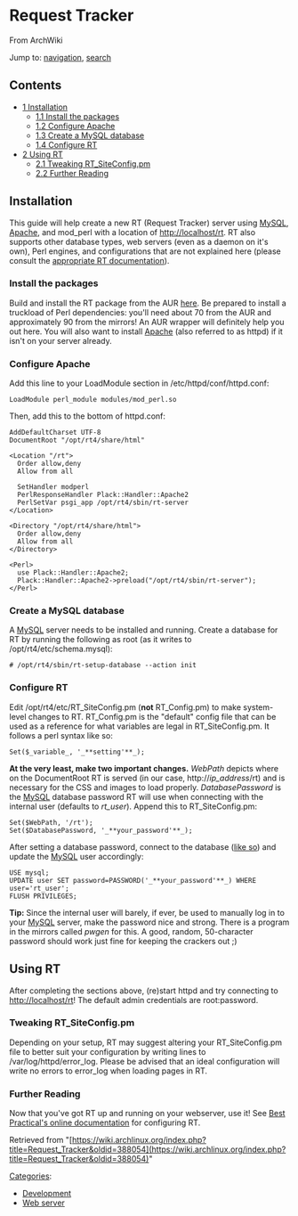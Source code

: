# Request Tracker

From ArchWiki

Jump to: [navigation](#column-one), [search](#searchInput)

## Contents

*   [1 Installation](#Installation)
    *   [1.1 Install the packages](#Install_the_packages)
    *   [1.2 Configure Apache](#Configure_Apache)
    *   [1.3 Create a MySQL database](#Create_a_MySQL_database)
    *   [1.4 Configure RT](#Configure_RT)
*   [2 Using RT](#Using_RT)
    *   [2.1 Tweaking RT_SiteConfig.pm](#Tweaking_RT_SiteConfig.pm)
    *   [2.2 Further Reading](#Further_Reading)

## Installation

This guide will help create a new RT (Request Tracker) server using [MySQL](/index.php/MySQL "MySQL"), [Apache](/index.php/Apache "Apache"), and mod_perl with a location of [http://localhost/rt](http://localhost/rt). RT also supports other database types, web servers (even as a daemon on it's own), Perl engines, and configurations that are not explained here (please consult the [appropriate RT documentation](https://github.com/bestpractical/rt/blob/stable/docs/web_deployment.pod)).

### Install the packages

Build and install the RT package from the AUR [here](https://aur.archlinux.org/packages.php?ID=53167). Be prepared to install a truckload of Perl dependencies: you'll need about 70 from the AUR and approximately 90 from the mirrors! An AUR wrapper will definitely help you out here. You will also want to install [Apache](/index.php/Apache "Apache") (also referred to as httpd) if it isn't on your server already.

### Configure Apache

Add this line to your LoadModule section in /etc/httpd/conf/httpd.conf:

```
LoadModule perl_module modules/mod_perl.so

```

Then, add this to the bottom of httpd.conf:

```
AddDefaultCharset UTF-8
DocumentRoot "/opt/rt4/share/html"

<Location "/rt">
  Order allow,deny
  Allow from all

  SetHandler modperl
  PerlResponseHandler Plack::Handler::Apache2
  PerlSetVar psgi_app /opt/rt4/sbin/rt-server
</Location>

<Directory "/opt/rt4/share/html">
  Order allow,deny
  Allow from all
</Directory>

<Perl>
  use Plack::Handler::Apache2;
  Plack::Handler::Apache2->preload("/opt/rt4/sbin/rt-server");
</Perl>

```

### Create a MySQL database

A [MySQL](/index.php/MySQL "MySQL") server needs to be installed and running. Create a database for RT by running the following as root (as it writes to /opt/rt4/etc/schema.mysql):

```
# /opt/rt4/sbin/rt-setup-database --action init

```

### Configure RT

Edit /opt/rt4/etc/RT_SiteConfig.pm (**not** RT_Config.pm) to make system-level changes to RT. RT_Config.pm is the "default" config file that can be used as a reference for what variables are legal in RT_SiteConfig.pm. It follows a perl syntax like so:

```
Set($_variable_, '_**setting'**_);

```

**At the very least, make two important changes.** _WebPath_ depicts where on the DocumentRoot RT is served (in our case, http://_ip_address_/rt) and is necessary for the CSS and images to load properly. _DatabasePassword_ is the [MySQL](/index.php/MySQL "MySQL") database password RT will use when connecting with the internal user (defaults to _rt_user_). Append this to RT_SiteConfig.pm:

```
Set($WebPath, '/rt');
Set($DatabasePassword, '_**your_password'**_);

```

After setting a database password, connect to the database ([like so](http://dev.mysql.com/tech-resources/articles/mysql_intro.html#SECTION0003000000)) and update the [MySQL](/index.php/MySQL "MySQL") user accordingly:

```
USE mysql;
UPDATE user SET password=PASSWORD('_**your_password'**_) WHERE user='rt_user';
FLUSH PRIVILEGES;

```

**Tip:** Since the internal user will barely, if ever, be used to manually log in to your [MySQL](/index.php/MySQL "MySQL") server, make the password nice and strong. There is a program in the mirrors called _pwgen_ for this. A good, random, 50-character password should work just fine for keeping the crackers out ;)

## Using RT

After completing the sections above, (re)start httpd and try connecting to [http://localhost/rt](http://localhost/rt)! The default admin credentials are root:password.

### Tweaking RT_SiteConfig.pm

Depending on your setup, RT may suggest altering your RT_SiteConfig.pm file to better suit your configuration by writing lines to /var/log/httpd/error_log. Please be advised that an ideal configuration will write no errors to error_log when loading pages in RT.

### Further Reading

Now that you've got RT up and running on your webserver, use it! See [Best Practical's online documentation](http://bestpractical.com/rt/docs.html) for configuring RT.

Retrieved from "[https://wiki.archlinux.org/index.php?title=Request_Tracker&oldid=388054](https://wiki.archlinux.org/index.php?title=Request_Tracker&oldid=388054)"

[Categories](/index.php/Special:Categories "Special:Categories"):

*   [Development](/index.php/Category:Development "Category:Development")
*   [Web server](/index.php/Category:Web_server "Category:Web server")